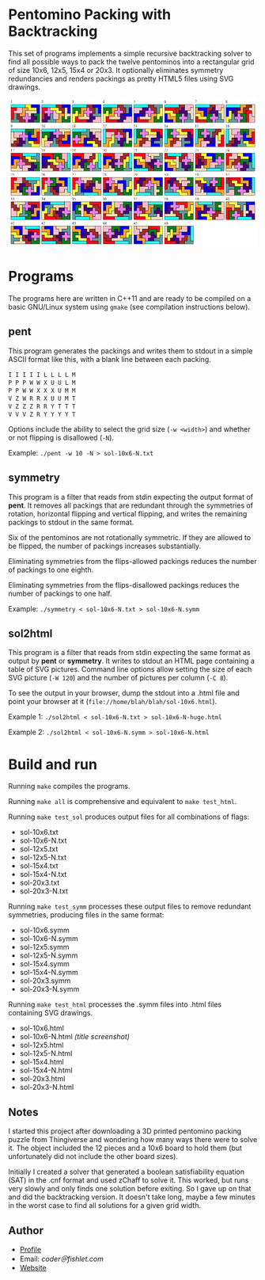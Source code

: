 # Pentomino Packing with Backtracking

This set of programs implements a simple recursive backtracking solver
to find all possible ways to pack the twelve pentominos into a
rectangular grid of size 10x6, 12x5, 15x4 or 20x3. It optionally
eliminates symmetry redundancies and renders packings as pretty HTML5
files using SVG drawings.

![Screenshot of 10x6 solution](/sol-10x6-N.png)

# Programs

The programs here are written in C++11 and are ready to be compiled on a
basic GNU/Linux system using `gmake` (see compilation instructions
below).

## pent

This program generates the packings and writes them to stdout in a
simple ASCII format like this, with a blank line between each packing.

    I I I I I L L L L M 
    P P P W W X U U L M 
    P P W W X X X U M M 
    V Z W R R X U U M T 
    V Z Z Z R R Y T T T 
    V V V Z R Y Y Y Y T 

Options include the ability to select the grid size (`-w <width>`) and whether
or not flipping is disallowed (`-N`).

Example: `./pent -w 10 -N > sol-10x6-N.txt`

## symmetry

This program is a filter that reads from stdin expecting the output
format of **pent**. It removes all packings that are redundant through
the symmetries of rotation, horizontal flipping and vertical flipping,
and writes the remaining packings to stdout in the same format.

Six of the pentominos are not rotationally symmetric. If they are
allowed to be flipped, the number of packings increases substantially.

Eliminating symmetries from the flips-allowed packings reduces the
number of packings to one eighth.

Eliminating symmetries from the flips-disallowed packings reduces the
number of packings to one half.

Example: `./symmetry < sol-10x6-N.txt > sol-10x6-N.symm`

## sol2html

This program is a filter that reads from stdin expecting the same format
as output by **pent** or **symmetry**. It writes to stdout an HTML page
containing a table of SVG pictures. Command line options allow setting
the size of each SVG picture (`-W 120`) and the number of pictures per
column (`-C 8`).

To see the output in your browser, dump the stdout into a .html file and
point your browser at it (`file://home/blah/blah/sol-10x6.html`).

Example 1: `./sol2html < sol-10x6-N.txt > sol-10x6-N-huge.html`

Example 2: `./sol2html < sol-10x6-N.symm > sol-10x6-N.html`

# Build and run

Running `make` compiles the programs.

Running `make all` is comprehensive and equivalent to `make test_html`.

Running `make test_sol` produces output files for all combinations of flags:

- sol-10x6.txt
- sol-10x6-N.txt
- sol-12x5.txt
- sol-12x5-N.txt
- sol-15x4.txt
- sol-15x4-N.txt
- sol-20x3.txt
- sol-20x3-N.txt

Running `make test_symm` processes these output files to remove redundant
symmetries, producing files in the same format:

- sol-10x6.symm
- sol-10x6-N.symm
- sol-12x5.symm
- sol-12x5-N.symm
- sol-15x4.symm
- sol-15x4-N.symm
- sol-20x3.symm
- sol-20x3-N.symm

Running `make test_html` processes the .symm files into .html files
containing SVG drawings.

- sol-10x6.html
- sol-10x6-N.html _(title screenshot)_
- sol-12x5.html
- sol-12x5-N.html
- sol-15x4.html
- sol-15x4-N.html
- sol-20x3.html
- sol-20x3-N.html

## Notes

I started this project after downloading a 3D printed pentomino packing
puzzle from Thingiverse and wondering how many ways there were to solve
it. The object included the 12 pieces and a 10x6 board to hold them (but
unfortunately did not include the other board sizes).

Initially I created a solver that generated a boolean satisfiability
equation (SAT) in the .cnf format and used zChaff to solve it. This
worked, but runs very slowly and only finds one solution before exiting.
So I gave up on that and did the backtracking version. It doesn't take
long, maybe a few minutes in the worst case to find all solutions for a
given grid width.

## Author

- [Profile](https://github.com/curtmcd "Curt McDowell")
- Email: *coder＠fishlet.com*
- [Website](https://www.fishlet.com)
